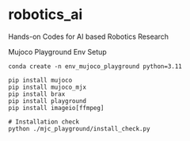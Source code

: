# robotics_ai
Hands-on Codes for AI based Robotics Research 



Mujoco Playground Env Setup

```
conda create -n env_mujoco_playground python=3.11

pip install mujoco
pip install mujoco_mjx
pip install brax
pip install playground
pip install imageio[ffmpeg]

# Installation check
python ./mjc_playground/install_check.py
```